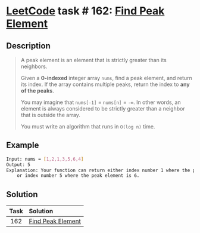 # [LeetCode][leetcode] task # 162: [Find Peak Element][task]

Description
-----------

> A peak element is an element that is strictly greater than its neighbors.
> 
> Given a **0-indexed** integer array `nums`, find a peak element, and return its index.
> If the array contains multiple peaks, return the index to **any of the peaks**.
> 
> You may imagine that `nums[-1]` = `nums[n]` = `-∞`. In other words, an element is always
> considered to be strictly greater than a neighbor that is outside the array.
> 
> You must write an algorithm that runs in `O(log n)` time.

Example
-------

```sh
Input: nums = [1,2,1,3,5,6,4]
Output: 5
Explanation: Your function can return either index number 1 where the peak element is 2,
    or index number 5 where the peak element is 6.
```

Solution
--------

| Task | Solution                      |
|:----:|:------------------------------|
| 162  | [Find Peak Element][solution] |


[leetcode]: <http://leetcode.com/>
[task]: <https://leetcode.com/problems/find-peak-element/>
[solution]: <https://github.com/wellaxis/praxis-leetcode/blob/main/src/main/java/com/witalis/praxis/leetcode/task/h2/p162/option/Practice.java>
